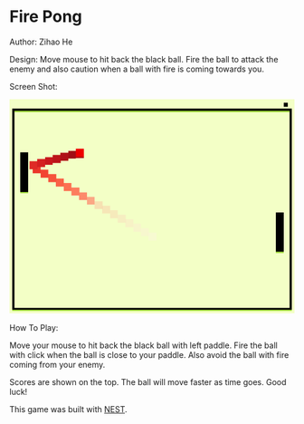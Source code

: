 # Fire Pong

Author: Zihao He

Design: Move mouse to hit back the black ball. Fire the ball to attack the enemy and also caution when a ball with fire is coming towards you.

Screen Shot:

![Screen Shot](screenshot.png)

How To Play:

Move your mouse to hit back the black ball with left paddle. Fire the ball with click when the ball is close to your paddle. Also avoid the ball with fire coming from your enemy.

Scores are shown on the top. The ball will move faster as time goes. Good luck!

This game was built with [NEST](NEST.md).
